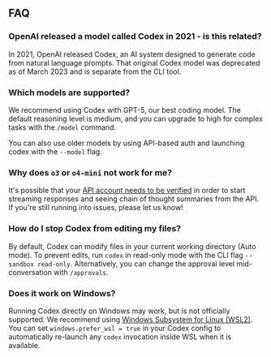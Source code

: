 ## FAQ

### OpenAI released a model called Codex in 2021 - is this related?

In 2021, OpenAI released Codex, an AI system designed to generate code from natural language prompts. That original Codex model was deprecated as of March 2023 and is separate from the CLI tool.

### Which models are supported?

We recommend using Codex with GPT-5, our best coding model. The default reasoning level is medium, and you can upgrade to high for complex tasks with the `/model` command.

You can also use older models by using API-based auth and launching codex with the `--model` flag.

### Why does `o3` or `o4-mini` not work for me?

It's possible that your [API account needs to be verified](https://help.openai.com/en/articles/10910291-api-organization-verification) in order to start streaming responses and seeing chain of thought summaries from the API. If you're still running into issues, please let us know!

### How do I stop Codex from editing my files?

By default, Codex can modify files in your current working directory (Auto mode). To prevent edits, run `codex` in read-only mode with the CLI flag `--sandbox read-only`. Alternatively, you can change the approval level mid-conversation with `/approvals`.

### Does it work on Windows?

Running Codex directly on Windows may work, but is not officially supported. We recommend using [Windows Subsystem for Linux (WSL2)](https://learn.microsoft.com/en-us/windows/wsl/install). You can set `windows.prefer_wsl = true` in your Codex config to automatically re-launch any `codex` invocation inside WSL when it is available.

